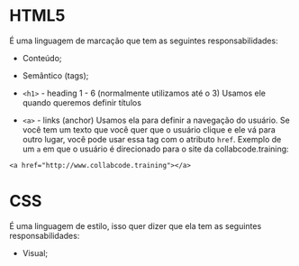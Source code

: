 # HTML5

É uma linguagem de marcação que tem as seguintes responsabilidades:

- Conteúdo;
- Semântico (tags);

- `<h1>` - heading 1 - 6 (normalmente utilizamos até o 3)
  Usamos ele quando queremos definir títulos

- `<a>` - links (anchor)
  Usamos ela para definir a navegação do usuário. Se você tem um texto que você quer que o usuário clique e ele vá para outro lugar, você pode usar essa tag com o atributo `href`. Exemplo de um `a` em que o usuário é direcionado para o site da collabcode.training:

```
<a href="http://www.collabcode.training"></a>
```

# CSS

É uma linguagem de estilo, isso quer dizer que ela tem as seguintes responsabilidades:

- Visual;
